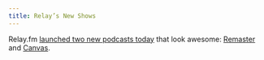 ```yaml
---
title: Relay’s New Shows
---
```


Relay.fm [launched two new podcasts today](http://www.extras.relay.fm/blog/2016/1/4/introducing-remaster-and-canvas) that look awesome: [Remaster](https://www.relay.fm/remaster) and [Canvas](https://www.relay.fm/canvas).